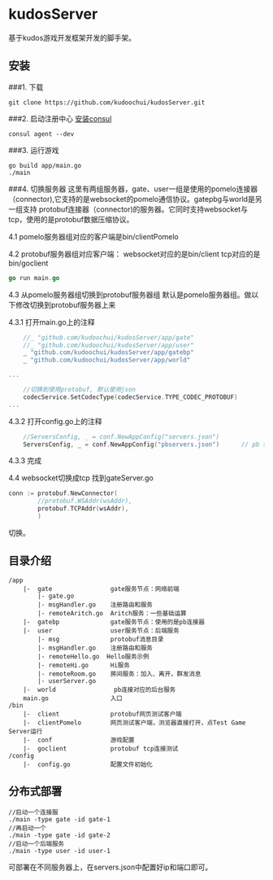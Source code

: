 # kudosServer
基于kudos游戏开发框架开发的脚手架。

## 安装
###1. 下载
```shell script
git clone https://github.com/kudoochui/kudosServer.git
```
###2. 启动注册中心
[安装consul](https://learn.hashicorp.com/consul/getting-started/install)
```
consul agent --dev
```
###3. 运行游戏
```shell script
go build app/main.go
./main
```

###4. 切换服务器
这里有两组服务器，gate、user一组是使用的pomelo连接器（connector),它支持的是websocket的pomelo通信协议。gatepbg与world是另一组支持
protobuf连接器（connector)的服务器。它同时支持websocket与tcp，使用的是protobuf数据压缩协议。

4.1 pomelo服务器组对应的客户端是bin/clientPomelo

4.2 protobuf服务器组对应客户端：
websocket对应的是bin/client
tcp对应的是bin/goclient
```go
go run main.go
```

4.3 从pomelo服务器组切换到protobuf服务器组
默认是pomelo服务器组。做以下修改切换到protobuf服务器上来

4.3.1 打开main.go上的注释
```go
    //_ "github.com/kudoochui/kudosServer/app/gate"
    //_ "github.com/kudoochui/kudosServer/app/user"
    _ "github.com/kudoochui/kudosServer/app/gatebp"
	_ "github.com/kudoochui/kudosServer/app/world"

...

    //切换到使用protobuf, 默认使用json
	codecService.SetCodecType(codecService.TYPE_CODEC_PROTOBUF)
...
```

4.3.2 打开config.go上的注释
```go
	//ServersConfig, _ = conf.NewAppConfig("servers.json")				// pomelo server
	ServersConfig, _ = conf.NewAppConfig("pbservers.json")		// pb server
```

4.3.3 完成

4.4 websocket切换成tcp
找到gateServer.go
```go
conn := protobuf.NewConnector(
		//protobuf.WSAddr(wsAddr),
		protobuf.TCPAddr(wsAddr),
		)
```
切换。

## 目录介绍
```
/app
    |-  gate                gate服务节点：网络前端
        |- gate.go  
        |- msgHandler.go    注册路由和服务
        |- remoteAritch.go  Aritch服务：一些基础运算
    |-  gatebp              gate服务节点：使用的是pb连接器
    |-  user                user服务节点：后端服务
        |- msg              protobuf消息目录
        |- msgHandler.go    注册路由和服务
        |- remoteHello.go  Hello服务示例
        |- remoteHi.go      Hi服务
        |- remoteRoom.go    房间服务：加入、离开，群发消息
        |- userServer.go  
    |-  world                pb连接对应的后台服务
    main.go                 入口
/bin
    |-  client              protobuf网页测试客户端
    |-  clientPomelo        网页测试客户端，浏览器直接打开，点Test Game Server运行
    |-  conf                游戏配置
    |-  goclient            protobuf tcp连接测试
/config
    |-  config.go           配置文件初始化
```
   
## 分布式部署
```shell script
//启动一个连接服
./main -type gate -id gate-1
//再启动一个
./main -type gate -id gate-2
//启动一个后端服务
./main -type user -id user-1
```
可部署在不同服务器上，在servers.json中配置好ip和端口即可。